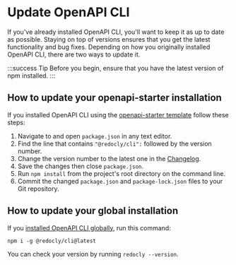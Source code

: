 # Update OpenAPI CLI

If you've already installed OpenAPI CLI, you'll want to keep it as up to date as possible. Staying on top of versions ensures that you get the latest functionality and bug fixes. Depending on how you originally installed OpenAPI CLI, there are two ways to update it.

:::success Tip
Before you begin, ensure that you have the latest version of npm installed.
:::

## How to update your openapi-starter installation

If you installed OpenAPI CLI using the [openapi-starter template](https://github.com/Redocly/openapi-starter) follow these steps:

1. Navigate to and open `package.json` in any text editor.
2. Find the line that contains `"@redocly/cli":` followed by the version number.
3. Change the version number to the latest one in the [Changelog](./changelog.md).
4. Save the changes then close `package.json`.
5. Run `npm install` from the project's root directory on the command line.
6. Commit the changed `package.json` and `package-lock.json` files to your Git repository.

## How to update your global installation

If you [installed OpenAPI CLI globally](./docs/installation.md), run this command:

```shell Command
npm i -g @redocly/cli@latest
```

You can check your version by running `redocly --version`.